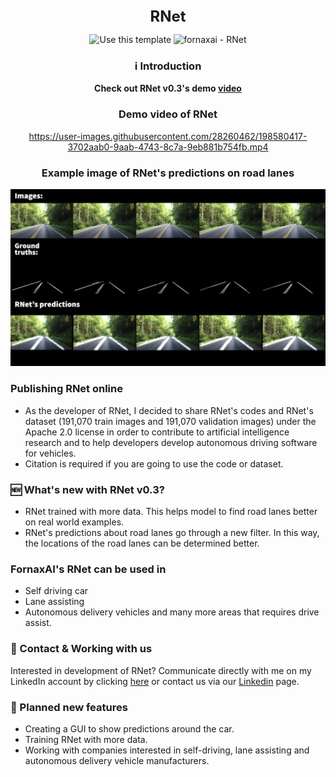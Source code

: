 <div align="center" style="font-weight: bold; font-size:24px"><b>RNet</b></div>

<div align="center">

![Use this template](https://img.shields.io/badge/NEW-RNet%20v0.3%20is%20available-brightgreen)
![fornaxai - RNet](https://img.shields.io/static/v1?label=mustafaugurbaskin&message=RNet&color=blue&logo=github)

</div>

<div align="center">

### ℹ️ Introduction

**Check out RNet v0.3's demo [video](https://youtu.be/ti--l-MyG3U)**

### Demo video of RNet
https://user-images.githubusercontent.com/28260462/198580417-3702aab0-9aab-4743-8c7a-9eb881b754fb.mp4

### Example image of RNet's predictions on road lanes
![Image of RNet's predictions](https://github.com/FornaxAI/RNet/blob/main/imgs/RNet%20Predictions.jpg)

</div>

### Publishing RNet online
- As the developer of RNet, I decided to share RNet's codes and RNet's dataset (191,070 train images and 191,070 validation images) under the Apache 2.0 license in order to contribute to artificial intelligence research and to help developers develop autonomous driving software for vehicles.
- Citation is required if you are going to use the code or dataset.

### 🆕 What's new with RNet v0.3?
- RNet trained with more data. This helps model to find road lanes better on real world examples.
- RNet's predictions about road lanes go through a new filter. In this way, the locations of the road lanes can be determined better.

### FornaxAI's RNet can be used in

- Self driving car
- Lane assisting
- Autonomous delivery vehicles and many more areas that requires drive assist.

### 📧 Contact & Working with us

Interested in development of RNet? Communicate directly with me on my LinkedIn account by clicking [here](https://www.linkedin.com/in/mustafaugurbaskin/) or contact us via our [Linkedin](https://www.linkedin.com/company/fornaxai) page.

### 🎯 Planned new features

- Creating a GUI to show predictions around the car.
- Training RNet with more data.
- Working with companies interested in self-driving, lane assisting and autonomous delivery vehicle manufacturers.
